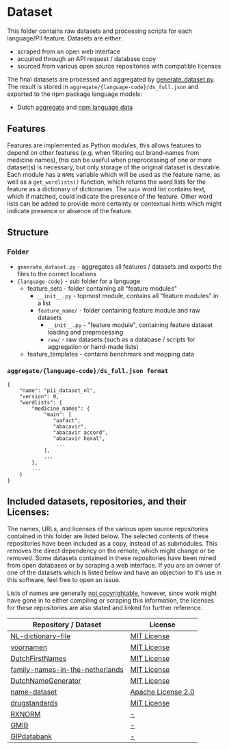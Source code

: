 # Dataset
This folder contains raw datasets and processing scripts for each language/PII feature. Datasets are either:

- scraped from an open web interface
- acquired through an API request / database copy
- sourced from various open source repositories with compatible licenses

The final datasets are processed and aggregated by [generate_dataset.py](generate_dataset.py). The result is stored in 
`aggregate/{language-code}/ds_full.json` and exported to the npm package language models: 

- Dutch [aggregate](./aggregate/nl/ds_full.json) and [npm language data](../pii-filter/src/lang/nl/dataset)

## Features
Features are implemented as Python modules, this allows features to depend on other features (e.g. when filtering out
brand-names from medicine names), this can be useful when preprocessing of one or more dataset(s) is necessary, but only
storage of the original dataset is desirable. Each module has a `NAME` variable which will be used as the feature name,
as well as a `get_wordlists()` function, which returns the word lists for the feature as a dictionary of dictionaries.
The `main` word list contains text, which if matched, could indicate the presence of the feature. Other word lists can
be added to provide more certainty or contextual hints which might indicate presence or absence of the feature.


## Structure

### Folder
- `generate_dataset.py` - aggregates all features / datasets and exports the files to the correct locations
- `{language-code}` - sub folder for a language
    - feature_sets - folder containing all "feature modules"
        - `__init__.py` - topmost module, contains all "feature modules" in a list
        - `feature_name/` - folder containing feature module and raw datasets
            - `__init__.py` - "feature module", containing feature dataset loading and preprocessing
            - `raw/` - raw datasets (such as a database / scripts for aggregation or hand-made lists)
    - feature_templates - contains benchmark and mapping data

### `aggregate/{language-code}/ds_full.json format`
```
{
    "name": "pii_dataset_nl",
    "version": 0, 
    "wordlists": {
        "medicine_names": {
            "main": [
               "aafact",
               "abacavir",
               "abacavir accord",
               "abacavir hexal",
                ...
            ],
            ...
        },
        ...
    }
}
```

## Included datasets, repositories, and their Licenses:
The names, URLs, and licenses of the various open source repositories contained in this folder are listed below. The
selected contents of these repositories have been included as a copy, instead of as submodules. This removes the direct 
dependency on the remote, which might change or be removed. Some datasets contained in these repositories have been 
mined from open databases or by scraping a web interface. If you are an owner of one of the datasets which is listed 
below and have an objection to it's use in this software, feel free to open an issue.

Lists of names are generally [not
copyrightable](https://www.justia.com/intellectual-property/copyright/lists-directories-and-databases/), however, since
work might have gone in to either compiling or scraping this information, the licenses for these repositories are also 
stated and linked for further reference.


|   Repository / Dataset   |	License   |
|--------------------------|--------------|
|[NL-dictionary-file](https://github.com/Speedbuilder/NL-dictionary-file) | [MIT License](https://github.com/Speedbuilder/NL-dictionary-file/blob/master/LICENSE)|
|[voornamen](https://github.com/reithose/voornamen) | [MIT License](https://github.com/reithose/voornamen/blob/master/LICENSE) |
|[DutchFirstNames](https://github.com/Josha91/DutchFirstNames) | [MIT License](https://github.com/Josha91/DutchFirstNames/blob/master/LICENSE) |
|[family-names-in-the-netherlands](https://github.com/digitalheir/family-names-in-the-netherlands/) | [MIT License](https://github.com/digitalheir/family-names-in-the-netherlands/blob/master/LICENSE.txt)|
|[DutchNameGenerator](https://github.com/MagicMau/DutchNameGenerator) | [MIT License](https://github.com/MagicMau/DutchNameGenerator/blob/master/LICENSE) |
|[name-dataset](https://github.com/philipperemy/name-dataset)| [Apache License 2.0](https://github.com/philipperemy/name-dataset/blob/master/LICENSE) |
|[drugstandards](https://github.com/mlbernauer/drugstandards) | [MIT License](https://github.com/mlbernauer/drugstandards/blob/master/LICENSE.txt) |
|[RXNORM](https://www.nlm.nih.gov/research/umls/rxnorm/docs/rxnormfiles.html)| [-](https://www.nlm.nih.gov/copyright.html) |
|[GMIB](https://www.geneesmiddeleninformatiebank.nl/)| [-](https://www.geneesmiddeleninformatiebank.nl/nl/) |
|[GIPdatabank](https://www.gipdatabank.nl/)| [-](https://www.gipdatabank.nl/servicepagina/open-data) |
